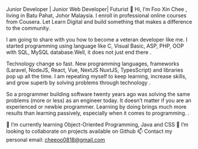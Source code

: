 Junior Developer | Junior Web Developer| Futurist 
 👋 Hi, I’m Foo Xin Chee , living in Batu Pahat, Johor Malaysia. I enroll in professional online courses from Cousera. Let Learn Digital and build something that makes a difference to the community.
 
 I am going to share with you how to become a veteran developer like me. I started programming using language like C, Visual Basic, ASP, PHP, OOP with SQL, MySQL database.Well, it does not just end there .

Technology change so fast. New programming languages, frameworks (Laravel, NodeJS, React, Vue, NextJS NuxtJS, TypesScript) and libraries pop up all the time. I am repeating myself to keep learning, increase skills, and grow superb by solving problems through technology .

So a programmer building software twenty years ago was solving the same problems (more or less) as an engineer today. 
It doesn’t matter if you are an experienced or newbie programmer. Learning by doing brings much more results than learning passively, especially when it comes to programming. .

🌱 I’m currently learning Object-Oriented Programming, Java and CSS
💞️ I’m looking to collaborate on projects available on Github
📫 Contact my personal email: cheeoo0818@gmail.com

<!---
koreyoshimy/koreyoshimy is a ✨ special ✨ repository because its `README.md` (this file) appears on your GitHub profile.
You can click the Preview link to take a look at your changes.
--->

